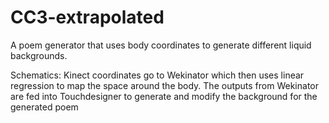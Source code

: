 # CC3-extrapolated
 
A poem generator that uses body coordinates to generate different liquid backgrounds.

Schematics:
Kinect coordinates go to Wekinator which then uses linear regression to map the space around the body. The outputs from Wekinator are fed into Touchdesigner to generate and modify the background for the generated poem

